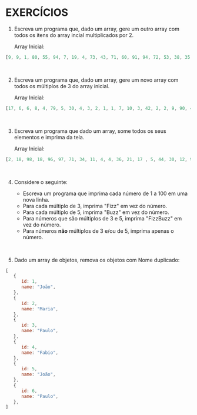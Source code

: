 # EXERCÍCIOS

1. Escreva um programa que, dado um array, gere um outro array com todos os itens do array incial multiplicados por 2.

   Array Inicial:

```js
[9, 9, 1, 80, 55, 94, 7, 19, 4, 73, 43, 71, 60, 91, 94, 72, 53, 38, 35, 55, 62, 39, 2, 3, 94]
```
<br>

2. Escreva um programa que, dado um array, gere um novo array com todos os múltiplos de 3 do array inicial.

   Array Inicial:

```js
[17, 6, 6, 8, 4, 79, 5, 30, 4, 3, 2, 1, 1, 7, 10, 3, 42, 2, 2, 9, 90, 4 ]
```
<br>

3. Escreva um programa que dado um array, some todos os seus elementos e imprima da tela.

   Array Inicial:


```js
[2, 18, 98, 18, 96, 97, 71, 34, 11, 4, 4, 36, 21, 17 , 5, 44, 30, 12, 93, 2, 15, 6, 90, 29, 48]
```
<br>

4. Considere o seguinte:

   - Escreva um programa que imprima cada número de 1 a 100 em uma nova linha.
   - Para cada múltiplo de 3, imprima "Fizz" em vez do número.
   - Para cada múltiplo de 5, imprima "Buzz" em vez do número.
   - Para números que são múltiplos de 3 e 5, imprima "FizzBuzz" em vez do número.
   - Para números **não** múltiplos de 3 e/ou de 5, imprima apenas o número.
<br>

5. Dado um array de objetos, remova os objetos com Nome duplicado:

```js
[
   {
      id: 1,
      name: "João",
   },
   {
      id: 2,
      name: "Maria",
   },
   {
      id: 3,
      name: "Paulo",
   },
   {
      id: 4,
      name: "Fabio",
   },
   {
      id: 5,
      name: "João",
   },
   {
      id: 6,
      name: "Paulo",
   },
]
```
